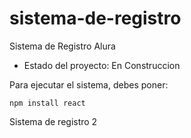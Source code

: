 # sistema-de-registro
Sistema de Registro Alura
- Estado del proyecto: En Construccion

Para ejecutar el sistema, debes poner:

```npm install react```

Sistema de registro 2
